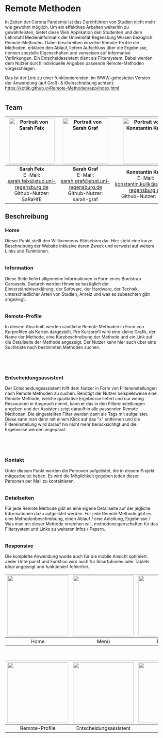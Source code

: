 # Remote Methoden

In Zeiten der Corona Pandemie ist das Durchführen von Studien nicht mehr wie gewohnt möglich. Um ein effektives Arbeiten weiterhin zu gewährleisten, bietet diese Web Applikation den Studenten und dem Lehrstuhl Medieninformatik der Universität Regensburg Wissen bezüglich Remote-Methoden. Dabei beschreiben einzelne Remote-Profile die Methoden, erklären den Ablauf, liefern Aufschluss über die Ergebnisse, nennen spezielle Eigenschaften und verweisen auf informative Verlinkungen. Ein Entscheidassistent dient als Filtersystem. Dabei werden dem Nutzer durch individuelle Angaben passende Remote-Methoden vorgeschlagen.

Das ist der Link zu einer funktionierenden, im WWW-gehosteten Version der Anwendung (auf Groß- & Kleinschreibung achten): <a href="https://kotjik.github.io/Remote-Methoden/app/index.html">https://kotjik.github.io/Remote-Methoden/app/index.html</a>

<p align="center"><img alt="" src="Images/Screenshots/home_desktop.png"  style=""/></p>

## Team

| <img alt="Portrait von Sarah Feix" src="Images/Teamfotos/sarah.jpeg" width="150" /> | <img alt="Portrait von Sarah Graf" src="Images/Teamfotos/sahara.jpg" width="150" /> | <img alt="Portrait von Konstantin Kulik" src="Images/Teamfotos/konsti.jpg" width="150" /> | <img alt="Portrait von Nadine Schweiger" src="Images/Teamfotos/nadine.jpg" width="150" /> |
|:-----------------:|:-----------------:|:-----------------:|:-----------------:|
| **Sarah Feix**<br/> E-Mail: sarah.feix@stud.uni-regensburg.de <br/>Github-Nutzer: SaRaHfE | **Sarah Graf**<br/> E-Mail: sarah.graf@stud.uni-regensburg.de <br/>Github-Nutzer: sarah-graf | **Konstantin Kulik** <br/> E-Mail: konstantin.kulik@stud.uni-regensburg.de <br/>Github-Nutzer: Kotjik | **Nadine Schweiger**  <br/> E-Mail: nadine.schweiger@stud.uni-regensburg.de <br/>Github-Nutzer: NadineSchweiger |


## Beschreibung


### Home

Dieser Punkt stellt den Willkommens-Bildschirm dar. Hier steht eine kurze Beschreibung der Website inklusive deren Zweck und verweist auf weitere Links und Funktionen.

<p align="center"><img alt="" src="Images/Screenshots/home_desktop.png"  style=""/></p>


### Information

Diese Seite liefert allgemeine Informationen in Form eines Bootstrap Carousels. Dadurch werden Hinweise bezüglich der Einverständniserklärung, der Software, der Hardware, der Technik, unterschiedlicher Arten von Studien, Anreiz und was es zubeachten gibt angezeigt.

<p align="center"><img alt="" src="Images/Screenshots/information_desktop.png"  style=""/></p>


### Remote-Profile

In diesem Abschnitt werden sämtliche Remote Methoden in Form von Kurprofilen als Karten dargestellt. Pro Kurzprofil wird eine kleine Grafik, der Name der Methode, eine Kurzbeschreibung der Methode und ein Link auf die Detailseite der Methode angezeigt. Der Nutzer kann hier auch über eine Suchleiste nach bestimmten Methoden suchen.

<p align="center"><img alt="" src="Images/Screenshots/search_desktop_1.png"  /></p>
<br/>
<p align="center"><img alt="" src="Images/Screenshots/search_desktop_2.png"  /></p>




### Entscheidungsassistent

Der Entscheidungsassistent hilft dem Nutzer in Form von Filtereinstellungen nach Remote Methoden zu suchen. Benötigt der Nutzer beispielsweise eine Remote Methode, welche qualitative Ergebnisse liefert und nur wenig Ressourcen in Anspruch nimmt, kann er das in den Filtereinstellungen angeben und der Assistent zeigt daraufhin alle passenden Remote Methoden. Die eingestellten Filter werden dann als Tags mit aufgelistet. Diese kann man dann mit einem Klick auf das "x" entfernen und die Filtereinstellung wird darauf hin nicht mehr berücksichtigt und die Ergebnisse werden angepasst.

<p align="center"><img alt="" src="Images/Screenshots/entscheidungsassistent_desktop_1.png"  /></p>
<br/>
<p align="center"><img alt="" src="Images/Screenshots/entscheidungsassistent_desktop_2.png"  /></p>



### Kontakt

Unter diesem Punkt werden die Personen aufgelistet, die in diesem Projekt mitgearbeitet haben. Es wird die Möglichkeit gegeben jeden dieser Personen per Mail zu kontaktieren.

<p align="center"><img alt="" src="Images/Screenshots/contact_desktop.png"  /></p>


### Detailseiten

Für jede Remote Methode gibt es eine eigene Detailseite auf der jegliche Informationen dazu aufgelistet werden. Für jede Remote Methode gibt es eine Methodenbeschreibung, einen Ablauf / eine Anleitung, Ergebnisse / Was man mit dieser Methode erreichen will, methodeneigenschaften für das Filtersystem und Links zu weiteren Infos / Papern.

<p align="center"><img alt="" src="Images/Screenshots/detailsite_desktop.png" /></p>



### Responsive

Die komplette Anwendung wurde auch für die mobile Ansicht optimiert. Jeder Unterpunkt und Funktion wird auch für Smartphones oder Tablets ideal angezeigt und funktioniert fehlerfrei.

| <img src="Images/Screenshots/home_mobile.png" width="200" /> | <img src="Images/Screenshots/home_mobile_menu.png" width="200" /> | <img src="Images/Screenshots/detailsite_mobile.png" width="200" /> | <img src="Images/Screenshots/information_mobile.png" width="200" /> |
|:-----------------:|:-----------------:|:-----------------:|:-----------------:|
| Home | Menü | Detailseite | Information |

<br/>

| <img src="Images/Screenshots/search_mobile.png" width="200" /> | <img src="Images/Screenshots/entscheidungsassistent_mobile_1.png" width="200" /> | <img src="Images/Screenshots/contact_mobile.png" width="200" /> |
|:-----------------:|:-----------------:|:-----------------:|
| Remote-Profile | Entscheidungsassistent | Kontakt |
